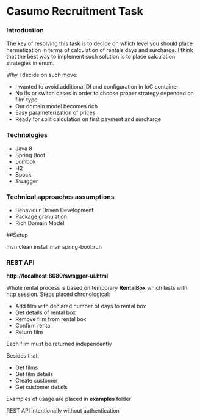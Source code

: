 # Casumo Recruitment Task

### Introduction

The key of resolving this task is to decide on which level you should place hermetization in terms of calculation of 
rentals days and surcharge. I think that the best way to implement such solution is to place calculation strategies in enum. 

Why I decide on such move:
- I wanted to avoid additional DI and configuration in IoC container 
- No ifs or switch cases in order to choose proper strategy depended on film type
- Our domain model becomes rich 
- Easy parameterization of prices
- Ready for split calculation on first payment and surcharge


### Technologies

- Java 8
- Spring Boot
- Lombok
- H2
- Spock
- Swagger

### Technical approaches assumptions

- Behaviour Driven Development
- Package granulation
- Rich Domain Model

##Setup

mvn clean install 
mvn spring-boot:run

### REST API
<b>http://localhost:8080/swagger-ui.html</b>

Whole rental process is based on temporary <b>RentalBox</b> which lasts with http session.
Steps placed chronological:
- Add film with declared number of days to rental box 
- Get details of rental box
- Remove film from rental box
- Confirm rental
- Return film

Each film must be returned independently

Besides that:
- Get films
- Get film details
- Create customer
- Get customer details  

Examples of usage are placed in <b>examples</b> folder


REST API intentionally without authentication 

